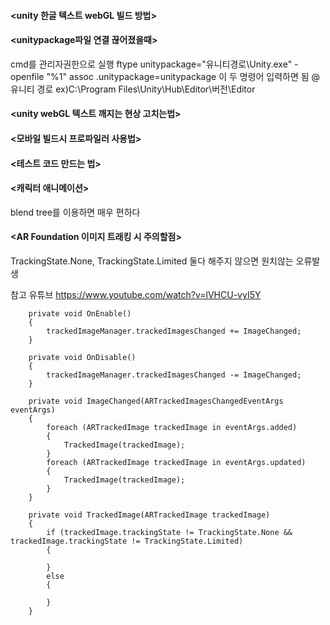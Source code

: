 #### <unity 한글 텍스트 webGL 빌드 방법>

#### <unitypackage파일 연결 끊어졌을때>
cmd를 관리자권한으로 실행 
ftype unitypackage="유니티경로\Unity.exe" -openfile "%1"
assoc .unitypackage=unitypackage
이 두 명령어 입력하면 됨
@유니티 경로 ex)C:\Program Files\Unity\Hub\Editor\버전\Editor


#### <unity webGL 텍스트 깨지는 현상 고치는법>

#### <모바일 빌드시 프로파일러 사용법>


#### <테스트 코드 만드는 법>

#### <캐릭터 애니메이션>
blend tree를 이용하면 매우 편하다


#### <AR Foundation 이미지 트래킹 시 주의할점>
TrackingState.None, TrackingState.Limited 둘다 해주지 않으면 원치않는 오류발생

참고 유튜브 https://www.youtube.com/watch?v=lVHCU-vyI5Y

        private void OnEnable()
        {
            trackedImageManager.trackedImagesChanged += ImageChanged;
        }

        private void OnDisable()
        {
            trackedImageManager.trackedImagesChanged -= ImageChanged;
        }

        private void ImageChanged(ARTrackedImagesChangedEventArgs eventArgs)
        {
            foreach (ARTrackedImage trackedImage in eventArgs.added)
            {
                TrackedImage(trackedImage);
            }
            foreach (ARTrackedImage trackedImage in eventArgs.updated)
            {
                TrackedImage(trackedImage);
            }
        }

        private void TrackedImage(ARTrackedImage trackedImage)
        {
            if (trackedImage.trackingState != TrackingState.None && trackedImage.trackingState != TrackingState.Limited)
            {

            }
            else
            {
            
            }
        }
        
        
        

